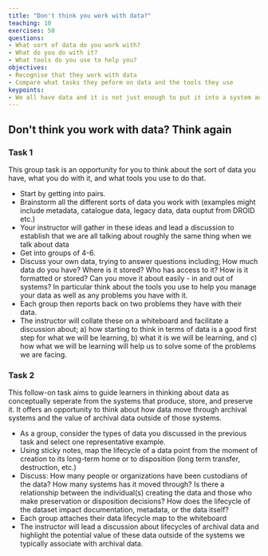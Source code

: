 ```yaml
---
title: "Don't think you work with data?"
teaching: 10
exercises: 50
questions:
- What sort of data do you work with? 
- What do you do with it? 
- What tools do you use to help you?
objectives:
- Recognise that they work with data
- Compare what tasks they peform on data and the tools they use
keypoints:
- We all have data and it is not just enough to put it into a system and forget about it
---
```


## Don't think you work with data? Think again

### Task 1

This group task is an opportunity for you to think about the sort of data you have, what you do 
with it, and what tools you use to do that.

- Start by getting into pairs.
- Brainstorm all the different sorts of data you work with (examples might include metadata, 
catalogue data, legacy data, data ouptut from DROID etc.)
- Your instructor will gather in these ideas and lead a discussion to establish that we are all 
talking about roughly the same thing when we talk about data
- Get into groups of 4-6. 
- Discuss your own data, trying to answer questions including; How much data do you have? Where 
is it stored? Who has access to it? How is it formatted or stored? Can you move it about easily - 
in and out of systems? In particular think about the tools you use to help you manage your data as 
well as any problems you have with it.
- Each group then reports back on two problems they have with their data.
- The instructor will collate these on a whiteboard and facilitate a discussion about; a) how 
starting to think in terms of data is a good first step for what we will be learning, b) what it 
is we will be learning, and c) how what we will be learning will help us to solve some of the 
problems we are facing.

### Task 2

This follow-on task aims to guide learners in thinking about data as conceptually seperate from 
the systems that produce, store, and preserve it. It offers an opportunity to think about how 
data move through archival systems and the value of archival data outside of those systems.

- As a group, consider the types of data you discussed in the previous task and select one 
representative example.
- Using sticky notes, map the lifecycle of a data point from the moment of creation to its 
long-term home or to disposition (long term transfer, destruction, etc.)
- Discuss: How many people or organizations have been custodians of the data? How many systems 
has it moved through? Is there a relationship between the individual(s) creating the data and 
those who make preservation or disposition decisions? How does the lifecycle of the dataset impact 
documentation, metadata, or the data itself?
- Each group attaches their data lifecycle map to the whiteboard
- The instructor will lead a discussion about lifecycles of archival data and highlight the 
potential value of these data outside of the systems we typically associate with archival data.
